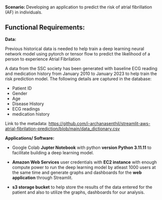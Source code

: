 **Scenario:** Developing an application to predict the risk of atrial fibrillation (AF) in individuals.

## Functional Requirements:

**Data:**

Previous historical data is needed to help train a deep learning neural network model using pytorch or tensor flow to predict the likelihood of a person to experience Atrial Fibrilation 

A data from the SSC society has been generated with baseline ECG reading and medication history from January 2010 to January 2023 to help train the risk prediction model. The following details are captured in the database:
  - Patient ID
  - Gender
  - Age
  - Disease History
  - ECG readings 
  - medication history

Link to the metadata: https://github.com/i-archanasenthil/streamlit-aws-atrial-fibrilation-prediction/blob/main/data_dictionary.csv
    
**Applications/ Software:**

- Google Colab **Jupter Notebook** with python **version Python 3.11.11** to facilitate building a deep learning model.

- **Amazon Web Services** user credentials with **EC2 instance** with enough compute power to run the deep learning model by atleast 1000 users at the same time and generate graphs and dashboards for the **web application** through Streamlit.

- **s3 storage bucket** to help store the results of the data entered for the patient and also to utilize the graphs, dashboards for our analysis.


